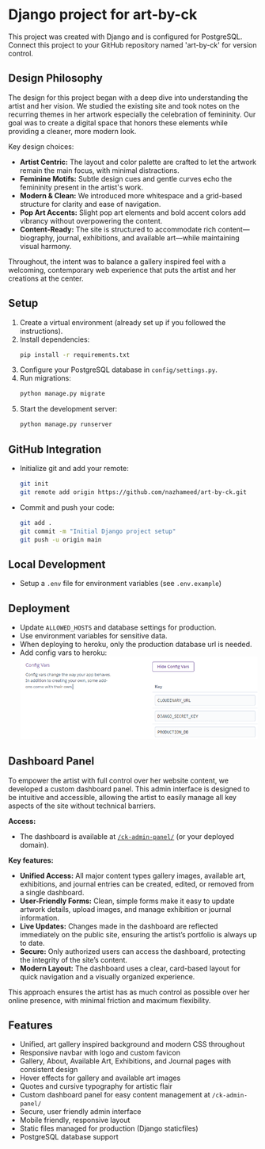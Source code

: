 # Django project for art-by-ck

This project was created with Django and is configured for PostgreSQL. Connect this project to your GitHub repository named 'art-by-ck' for version control.

## Design Philosophy

The design for this project began with a deep dive into understanding the artist and her vision. We studied the existing site and took notes on the recurring themes in her artwork especially the celebration of femininity. Our goal was to create a digital space that honors these elements while providing a cleaner, more modern look.

Key design choices:

- **Artist Centric:** The layout and color palette are crafted to let the artwork remain the main focus, with minimal distractions.
- **Feminine Motifs:** Subtle design cues and gentle curves echo the femininity present in the artist's work.
- **Modern & Clean:** We introduced more whitespace and a grid-based structure for clarity and ease of navigation.
- **Pop Art Accents:** Slight pop art elements and bold accent colors add vibrancy without overpowering the content.
- **Content-Ready:** The site is structured to accommodate rich content—biography, journal, exhibitions, and available art—while maintaining visual harmony.

Throughout, the intent was to balance a gallery inspired feel with a welcoming, contemporary web experience that puts the artist and her creations at the center.

## Setup

1. Create a virtual environment (already set up if you followed the instructions).
2. Install dependencies:
   ```bash
   pip install -r requirements.txt
   ```
3. Configure your PostgreSQL database in `config/settings.py`.
4. Run migrations:
   ```bash
   python manage.py migrate
   ```
5. Start the development server:
   ```bash
   python manage.py runserver
   ```

## GitHub Integration

- Initialize git and add your remote:
  ```bash
  git init
  git remote add origin https://github.com/nazhameed/art-by-ck.git
  ```
- Commit and push your code:
  ```bash
  git add .
  git commit -m "Initial Django project setup"
  git push -u origin main
  ```

## Local Development

- Setup a `.env` file for environment variables (see `.env.example`)

## Deployment

- Update `ALLOWED_HOSTS` and database settings for production.
- Use environment variables for sensitive data.
- When deploying to heroku, only the production database url is needed.
- Add config vars to heroku:
  ![image](/docs/readme/images/heroku-config.png)

## Dashboard Panel

To empower the artist with full control over her website content, we developed a custom dashboard panel. This admin interface is designed to be intuitive and accessible, allowing the artist to easily manage all key aspects of the site without technical barriers.

**Access:**
- The dashboard is available at [`/ck-admin-panel/`](http://localhost:8000/ck-admin-panel/) (or your deployed domain).

**Key features:**
- **Unified Access:** All major content types gallery images, available art, exhibitions, and journal entries can be created, edited, or removed from a single dashboard.
- **User-Friendly Forms:** Clean, simple forms make it easy to update artwork details, upload images, and manage exhibition or journal information.
- **Live Updates:** Changes made in the dashboard are reflected immediately on the public site, ensuring the artist’s portfolio is always up to date.
- **Secure:** Only authorized users can access the dashboard, protecting the integrity of the site’s content.
- **Modern Layout:** The dashboard uses a clear, card-based layout for quick navigation and a visually organized experience.

This approach ensures the artist has as much control as possible over her online presence, with minimal friction and maximum flexibility.

## Features

- Unified, art gallery inspired background and modern CSS throughout
- Responsive navbar with logo and custom favicon
- Gallery, About, Available Art, Exhibitions, and Journal pages with consistent design
- Hover effects for gallery and available art images
- Quotes and cursive typography for artistic flair
- Custom dashboard panel for easy content management at `/ck-admin-panel/`
- Secure, user friendly admin interface
- Mobile friendly, responsive layout
- Static files managed for production (Django staticfiles)
- PostgreSQL database support


